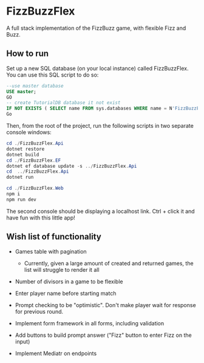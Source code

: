 # FizzBuzzFlex

A full stack implementation of the FizzBuzz game, with flexible Fizz and Buzz.

## How to run

Set up a new SQL database (on your local instance) called FizzBuzzFlex. You can use this SQL script to do so:

```sql
--use master database
USE master;
GO
-- create TutorialDB database it not exist
IF NOT EXISTS ( SELECT name FROM sys.databases WHERE name = N'FizzBuzzFlex' ) CREATE DATABASE [FizzBuzzFlex];
Go
```

Then, from the root of the project, run the following scripts in two separate console windows:

```powershell
cd ./FizzBuzzFlex.Api
dotnet restore
dotnet build
cd ./FizzBuzzFlex.EF
dotnet ef database update -s ../FizzBuzzFlex.Api
cd  ../FizzBuzzFlex.Api
dotnet run
```

```powershell
cd ./FizzBuzzFlex.Web
npm i
npm run dev
```

The second console should be displaying a localhost link. Ctrl + click it and have fun with this little app!

## Wish list of functionality

- Games table with pagination

  - Currently, given a large amount of created and returned games, the list will struggle to render it all

- Number of divisors in a game to be flexible

- Enter player name before starting match

- Prompt checking to be "optimistic". Don't make player wait for response for previous round.

- Implement form framework in all forms, including validation

- Add buttons to build prompt answer ("Fizz" button to enter Fizz on the input)

- Implement Mediatr on endpoints
